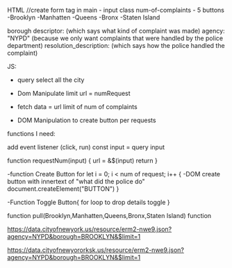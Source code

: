 HTML
//create form tag in main
    - input class num-of-complaints
    - 5 buttons
        -Brooklyn
        -Manhatten
        -Queens
        -Bronx
        -Staten Island

borough
descriptor: (which says what kind of complaint was made)
agency: "NYPD" (because we only want complaints that were handled by the police department)
resolution_description: (which says how the police handled the complaint)

JS: 

- query select all the city
- Dom Manipulate limit url = numRequest

- fetch data = url limit of num of complaints
- DOM Manipulation to create button per requests

functions I need:

add event listener (click, run)
const input = query input

function requestNum(input) {
    url = &$(input)
    return
}

-function Create Button
    for let i = 0; i < num of request; i++ {
    -DOM create button with innertext of "what did the police do"
    document.createElement("BUTTON")
}

-Function Toggle Button{
    for loop to drop details
    toggle 
}

function pull(Brooklyn,Manhatten,Queens,Bronx,Staten Island)
function 

https://data.cityofnewyork.us/resource/erm2-nwe9.json?agency=NYPD&borough=BROOKLYN&$limit=1

https://data.cityofnewyororksk.us/resource/erm2-nwe9.json?agency=NYPD&borough=BROOKLYN&$limit=1